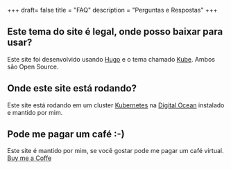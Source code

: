 +++
draft= false
title = "FAQ"
description = "Perguntas e Respostas"
+++

## Este tema do site é legal, onde posso baixar para usar?

Este site foi desenvolvido usando [Hugo](https://gohugo.io/) e o tema chamado [Kube](https://github.com/jeblister/kube).
Ambos são Open Source.

## Onde este site está rodando?

Este site está rodando em um cluster [Kubernetes](https://kubernetes.io/) na [Digital Ocean](https://www.digitalocean.com/) instalado e mantido por mim.

## Pode me pagar um café :-)

Este site é mantido por mim, se você gostar pode me pagar um café virtual.
[Buy me a Coffe](https://www.buymeacoffee.com/cpanato)
